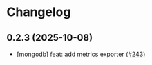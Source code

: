 # Changelog

## 0.2.3 (2025-10-08)

* [mongodb] feat: add metrics exporter ([#243](https://github.com/CloudPirates-io/helm-charts/pull/243))
